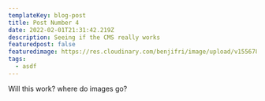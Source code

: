 ```yaml
---
templateKey: blog-post
title: Post Number 4
date: 2022-02-01T21:31:42.219Z
description: Seeing if the CMS really works
featuredpost: false
featuredimage: https://res.cloudinary.com/benjifri/image/upload/v1556780244/art/HZZM9682.jpg
tags:
  - asdf
---
```

Will this work? where do images go?